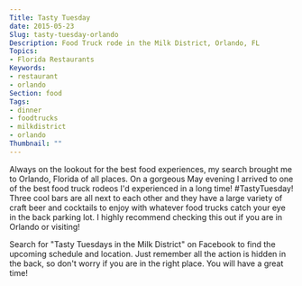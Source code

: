 ```yaml
---
Title: Tasty Tuesday
date: 2015-05-23
Slug: tasty-tuesday-orlando
Description: Food Truck rode in the Milk District, Orlando, FL
Topics:
- Florida Restaurants
Keywords:
- restaurant
- orlando
Section: food
Tags:
- dinner
- foodtrucks
- milkdistrict
- orlando
Thumbnail: ""
---
```


Always on the lookout for the best food experiences, my search brought me to
Orlando, Florida of all places. On a gorgeous May evening I arrived to one of
the best food truck rodeos I'd experienced in a long time! #TastyTuesday! Three
cool bars are all next to each other and they have a large variety of craft beer
and cocktails to enjoy with whatever food trucks catch your eye in the back
parking lot. I highly recommend checking this out if you are in Orlando or
visiting!  

Search for "Tasty Tuesdays in the Milk District" on Facebook to find
the upcoming schedule and location. Just remember all the action is hidden
in the back, so don't worry if you are in the right place. You will have a
great time!
